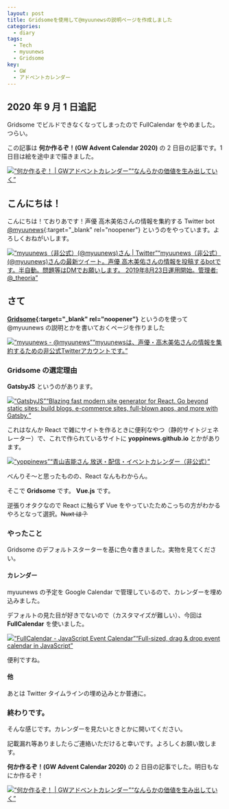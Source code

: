 ```yaml
---
layout: post
title: Gridsomeを使用して@myuunewsの説明ページを作成しました
categories:
  - diary
tags:
  - Tech
  - myuunews
  - Gridsome
key:
  - GW
  - アドベントカレンダー
---
```


## 2020 年 9 月 1 日追記

Gridsome でビルドできなくなってしまったので FullCalendar をやめました。つらい。

この記事は **何か作るぞ！(GW Advent Calendar 2020)** の 2 日目の記事です。1 日目は絵を途中まで描きました。

<div class="embed-html-box"><p class="embed-html-box-inner"><a href="https://gw-advent.9wick.com/calendars/2020/83" target="_blank" rel="noopener nofollow"><span class="embed-html-box_image"><img src="https://woinc.jp/img/cache/thumbnail-1x1.svg" style="background-image: url(https://gw-advent.9wick.com/images/gw_advent.png);"></span><span class="embed-html-box_meta"><span class="embed-html-box_title"><q>何か作るぞ！ | GWアドベントカレンダー</q></span><span class="embed-html-box_description"><q>なんらかの価値を生み出していく</q></span></span></a></p></div>

## こんにちは！

こんにちは！ておりあです！声優 高木美佑さんの情報を集約する Twitter bot [@myuunews](https://twitter.com/myuunews){:target="\_blank" rel="noopener"} というのをやっています。よろしくおねがいします。

<div class="embed-html-box"><p class="embed-html-box-inner"><a href="https://twitter.com/myuunews" target="_blank" rel="noopener nofollow"><span class="embed-html-box_image"><img src="https://woinc.jp/img/cache/thumbnail-1x1.svg" style="background-image: url(https://i.imgur.com/Aib68Nc.png);"></span><span class="embed-html-box_meta"><span class="embed-html-box_title"><q>myuunews（非公式）(@myuunews)さん | Twitter</q></span><span class="embed-html-box_description"><q>myuunews（非公式） (@myuunews)さんの最新ツイート。声優 高木美佑さんの情報を投稿するbotです。半自動。問題等はDMでお願いします。 2019年8月23日運用開始。管理者: @_theoria</q></span></span></a></p></div>

## さて

**[Gridsome](https://gridsome.org){:target="\_blank" rel="noopener"}** というのを使って @myuunews の説明とかを書いておくページを作りました

<div class="embed-html-box"><p class="embed-html-box-inner"><a href="https://myuunews.github.io/" target="_blank" rel="noopener nofollow"><span class="embed-html-box_image"><img src="https://woinc.jp/img/cache/thumbnail-1x1.svg" style="background-image: url(https://i.imgur.com/Aib68Nc.png);"></span><span class="embed-html-box_meta"><span class="embed-html-box_title"><q>myuunews - @myuunews</q></span><span class="embed-html-box_description"><q>myuunewsは、声優・高木美佑さんの情報を集約するための非公式Twitterアカウントです。</q></span></span></a></p></div>

### Gridsome の選定理由

**GatsbyJS** というのがあります。

<div class="embed-html-box"><p class="embed-html-box-inner"><a href="https://www.gatsbyjs.org/" target="_blank" rel="noopener nofollow"><span class="embed-html-box_image"><img src="https://woinc.jp/img/cache/thumbnail-1x1.svg" style="background-image: url(https://www.gatsbyjs.org/static/gatsby-icon-4a9773549091c227cd2eb82ccd9c5e3a.png);"></span><span class="embed-html-box_meta"><span class="embed-html-box_title"><q>GatsbyJS</q></span><span class="embed-html-box_description"><q>Blazing fast modern site generator for React. Go beyond static sites: build blogs, e-commerce sites, full-blown apps, and more with Gatsby.</q></span></span></a></p></div>

これはなんか React で雑にサイトを作るときに便利なやつ（静的サイトジェネレーター）で、これで作られているサイトに **yoppinews.github.io** とかがあります。

<div class="embed-html-box"><p class="embed-html-box-inner"><a href="https://yoppinews.github.io/" target="_blank" rel="noopener nofollow"><span class="embed-html-box_image"><img src="https://woinc.jp/img/cache/thumbnail-1x1.svg" style="background-image: url(https://yoppinews.github.io/images/yoppinews.png);"></span><span class="embed-html-box_meta"><span class="embed-html-box_title"><q>yoppinews</q></span><span class="embed-html-box_description"><q>青山吉能さん 放送・配信・イベントカレンダー（非公式）</q></span></span></a></p></div>

べんりそ～と思ったものの、React なんもわからん。

そこで **Gridsome** です。 **Vue.js** です。

逆張りオタクなので React に触らず Vue をやっていたためこっちの方がわかるやろとなって選択。<s>Nuxt は？</s>

### やったこと

Gridsome のデフォルトスターターを基に色々書きました。実物を見てください。

#### カレンダー

myuunews の予定を Google Calendar で管理しているので、カレンダーを埋め込みました。

デフォルトの見た目が好きでないので（カスタマイズが難しい）、今回は **FullCalendar** を使いました。

<div class="embed-html-box"><p class="embed-html-box-inner"><a href="https://fullcalendar.io/" target="_blank" rel="noopener nofollow"><span class="embed-html-box_image"><img src="https://woinc.jp/img/cache/thumbnail-1x1.svg" style="background-image: url(https://fullcalendar.io/assets/favicon/safari-pinned-tab.svg);"></span><span class="embed-html-box_meta"><span class="embed-html-box_title"><q>FullCalendar - JavaScript Event Calendar</q></span><span class="embed-html-box_description"><q>Full-sized, drag &amp; drop event calendar in JavaScript</q></span></span></a></p></div>

便利ですね。

#### 他

あとは Twitter タイムラインの埋め込みとか普通に。

### 終わりです。

そんな感じです。カレンダーを見たいときとかに開いてください。

記載漏れ等ありましたらご連絡いただけると幸いです。よろしくお願い致します。

**何か作るぞ！(GW Advent Calendar 2020)** の 2 日目の記事でした。明日もなにか作るぞ！

<div class="embed-html-box"><p class="embed-html-box-inner"><a href="https://gw-advent.9wick.com/calendars/2020/83" target="_blank" rel="noopener nofollow"><span class="embed-html-box_image"><img src="https://woinc.jp/img/cache/thumbnail-1x1.svg" style="background-image: url(https://gw-advent.9wick.com/images/gw_advent.png);"></span><span class="embed-html-box_meta"><span class="embed-html-box_title"><q>何か作るぞ！ | GWアドベントカレンダー</q></span><span class="embed-html-box_description"><q>なんらかの価値を生み出していく</q></span></span></a></p></div>
